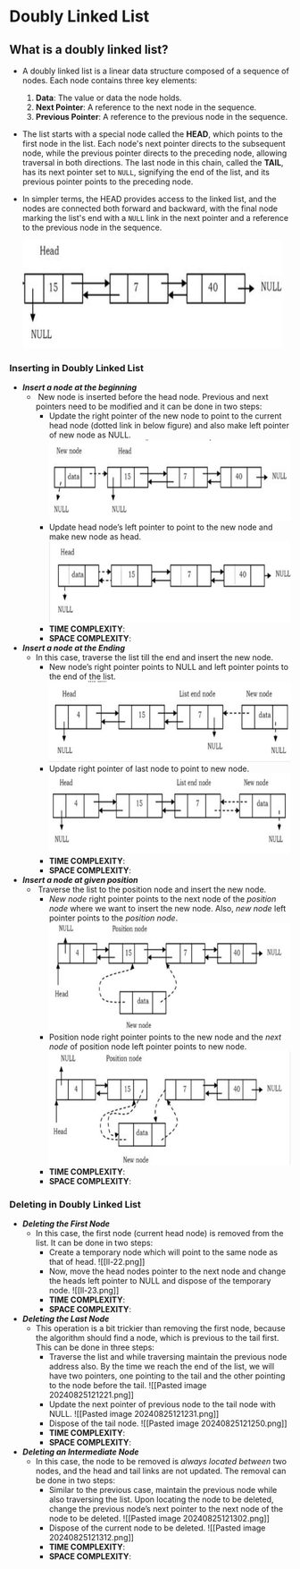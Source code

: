 # Doubly Linked List
## What is a doubly linked list?
-  A doubly linked list is a linear data structure composed of a sequence of nodes. Each node contains three key elements:

	1. **Data**: The value or data the node holds.
	2. **Next Pointer**: A reference to the next node in the sequence.
	3. **Previous Pointer**: A reference to the previous node in the sequence.
- The list starts with a special node called the **HEAD**, which points to the first node in the list. Each node's next pointer directs to the subsequent node, while the previous pointer directs to the preceding node, allowing traversal in both directions. The last node in this chain, called the **TAIL**, has its next pointer set to `NULL`, signifying the end of the list, and its previous pointer points to the preceding node.
- In simpler terms, the HEAD provides access to the linked list, and the nodes are connected both forward and backward, with the final node marking the list's end with a `NULL` link in the next pointer and a reference to the previous node in the sequence.

  
   ![image](images/ll-21.png)

### Inserting in Doubly Linked List
- ***Insert a node at the beginning***
	-  New node is inserted before the head node. Previous and next pointers need to be modified and it can be done in two steps:
		- Update the right pointer of the new node to point to the current head node (dotted link in below figure) and also make left pointer of new node as NULL.
		  ![image](images/ll-15.png)
		- Update head node’s left pointer to point to the new node and make new node as head.
		  ![image](images/ll-16.png)
		- **TIME COMPLEXITY**:
		- **SPACE COMPLEXITY**:
- ***Insert a node at the Ending***
	- In this case, traverse the list till the end and insert the new node.
		- New node’s right pointer points to NULL and left pointer points to the end of the list.
		  ![image](images/ll-17.png)
		- Update right pointer of last node to point to new node.
		  ![image](images/ll-18.png)
		- **TIME COMPLEXITY**:
		- **SPACE COMPLEXITY**:
- ***Insert a node at given position***
	-  Traverse the list to the position node and insert the new node.
		- _New node_ right pointer points to the next node of the _position node_ where we want to insert the new node. Also, _new node_ left pointer points to the _position node_.
		  ![image](images/ll-19.png)
		- Position node right pointer points to the new node and the _next node_ of position node left pointer points to new node.
		  ![image](images/ll-20.png)
		- **TIME COMPLEXITY**:
		- **SPACE COMPLEXITY**:

### Deleting in Doubly Linked List
- ***Deleting the First Node***
	- In this case, the first node (current head node) is removed from the list. It can be done in two steps:
		- Create a temporary node which will point to the same node as that of head.
		  ![[ll-22.png]]
		- Now, move the head nodes pointer to the next node and change the heads left pointer to NULL and dispose of the temporary node.
		  ![[ll-23.png]]
		- **TIME COMPLEXITY**:
		- **SPACE COMPLEXITY**:
- ***Deleting the Last Node***
	- This operation is a bit trickier than removing the first node, because the algorithm should find a node, which is previous to the tail first. This can be done in three steps:
		- Traverse the list and while traversing maintain the previous node address also. By the time we reach the end of the list, we will have two pointers, one pointing to the tail and the other pointing to the node before the tail.
		  ![[Pasted image 20240825121221.png]]
		- Update the next pointer of previous node to the tail node with NULL.
		  ![[Pasted image 20240825121231.png]]
		- Dispose of the tail node.
		  ![[Pasted image 20240825121250.png]]
		- **TIME COMPLEXITY**:
		- **SPACE COMPLEXITY**:
- ***Deleting an Intermediate Node***
	- In this case, the node to be removed is _always located between_ two nodes, and the head and tail links are not updated. The removal can be done in two steps:
		- Similar to the previous case, maintain the previous node while also traversing the list. Upon locating the node to be deleted, change the previous node’s next pointer to the next node of the node to be deleted.
		  ![[Pasted image 20240825121302.png]]
		- Dispose of the current node to be deleted.
		  ![[Pasted image 20240825121312.png]]
		- **TIME COMPLEXITY**:
		- **SPACE COMPLEXITY**: